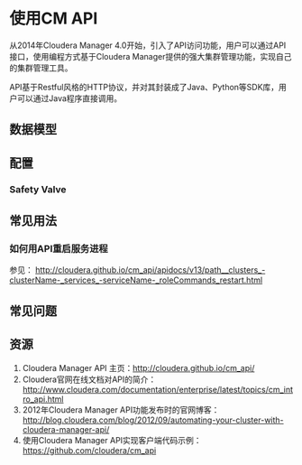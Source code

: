 # 使用CM API

从2014年Cloudera Manager 4.0开始，引入了API访问功能，用户可以通过API接口，使用编程方式基于Cloudera Manager提供的强大集群管理功能，实现自己的集群管理工具。

API基于Restful风格的HTTP协议，并对其封装成了Java、Python等SDK库，用户可以通过Java程序直接调用。

## 数据模型

## 配置

### Safety Valve

## 常见用法

### 如何用API重启服务进程

参见：
http://cloudera.github.io/cm_api/apidocs/v13/path__clusters_-clusterName-_services_-serviceName-_roleCommands_restart.html


## 常见问题


## 资源

1. Cloudera Manager API 主页：http://cloudera.github.io/cm_api/
1. Cloudera官网在线文档对API的简介：  http://www.cloudera.com/documentation/enterprise/latest/topics/cm_intro_api.html
1. 2012年Cloudera Manager API功能发布时的官网博客： http://blog.cloudera.com/blog/2012/09/automating-your-cluster-with-cloudera-manager-api/
1. 使用Cloudera Manager API实现客户端代码示例：https://github.com/cloudera/cm_api


